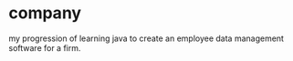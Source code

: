 # company
my progression of learning java to create an employee data management software for a firm.
